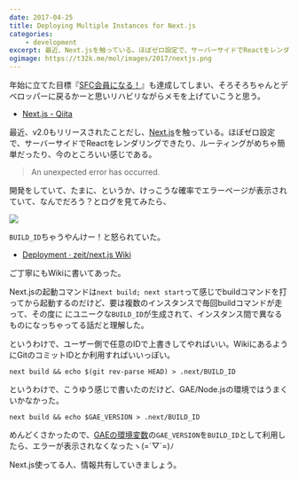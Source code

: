```yaml
---
date: 2017-04-25
title: Deploying Multiple Instances for Next.js
categories: 
    - development
excerpt: 最近、Next.jsを触っている。ほぼゼロ設定で、サーバーサイドでReactをレンダリングできたり、ルーティングがめちゃ簡単だったり、今のところいい感じである。
ogimage: https://t32k.me/mol/images/2017/nextjs.png
---
```


年始に立てた目標『[SFC会員になる！](/mol/log/new-years-resolutions-2017/)』も達成してしまい、そろそろちゃんとデベロッパーに戻るかーと思いリハビリながらメモを上げていこうと思う。

- [Next\.js \- Qiita](http://qiita.com/nkzawa/items/1e0e93efd13fb982c8c0)

最近、v2.0もリリースされたことだし、[Next.js](https://zeit.co/blog/next2)を触っている。ほぼゼロ設定で、サーバーサイドでReactをレンダリングできたり、ルーティングがめちゃ簡単だったり、今のところいい感じである。

> An unexpected error has occurred.

開発をしていて、たまに、というか、けっこうな確率でエラーページが表示されていて、なんでだろう？とログを見てみたら、

![](/mol/images/2017/0425-00.png)

`BUILD_ID`ちゃうやんけー！と怒られていた。

- [Deployment · zeit/next\.js Wiki](https://github.com/zeit/next.js/wiki/Deployment)

ご丁寧にもWikiに書いてあった。

Next.jsの起動コマンドは`next build; next start`って感じでbuildコマンドを打ってから起動するのだけど、要は複数のインスタンスで毎回buildコマンドが走って、その度に
にユニークな`BUILD_ID`が生成されて、インスタンス間で異なるものになっちゃってる話だと理解した。

というわけで、ユーザー側で任意のIDで上書きしてやればいい。WikiにあるようにGitのコミットIDとか利用すればいいっぽい。

```
next build && echo $(git rev-parse HEAD) > .next/BUILD_ID
```

というわけで、こうゆう感じで書いたのだけど、GAE/Node.jsの環境ではうまくいかなかった。

```
next build && echo $GAE_VERSION > .next/BUILD_ID
```

めんどくさかったので、[GAEの環境変数](https://cloud.google.com/appengine/docs/flexible/nodejs/runtime)の`GAE_VERSION`を`BUILD_ID`として利用したら、エラーが表示されなくなったヽ(=´▽`=)ﾉ

Next.js使ってる人、情報共有していきましょう。


